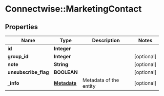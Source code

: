 # Connectwise::MarketingContact

## Properties
Name | Type | Description | Notes
------------ | ------------- | ------------- | -------------
**id** | **Integer** |  | 
**group_id** | **Integer** |  | [optional] 
**note** | **String** |  | [optional] 
**unsubscribe_flag** | **BOOLEAN** |  | [optional] 
**_info** | [**Metadata**](Metadata.md) | Metadata of the entity | [optional] 


